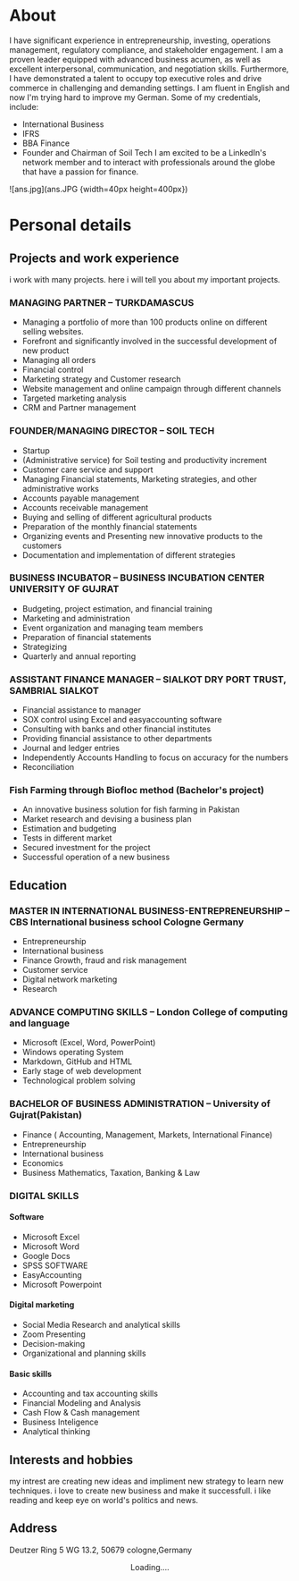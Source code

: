 # About
I have significant experience in entrepreneurship, investing, operations management, regulatory compliance, and stakeholder engagement. I am a proven leader equipped with advanced business acumen, as well as excellent interpersonal, communication, and negotiation skills. Furthermore, I have demonstrated a talent to occupy top executive roles and drive commerce in challenging and demanding settings. I am fluent in English and now I'm trying hard to improve my German. Some of my credentials, include:
- International Business
- IFRS
- BBA Finance
- Founder and Chairman of Soil Tech
I am excited to be a LinkedIn's network member and to interact with professionals around the globe that have a passion for finance.

![ans.jpg](ans.JPG {width=40px height=400px}) 

# Personal details

## Projects and work experience 
i work with many projects. here i will tell you about my important projects. 
### MANAGING PARTNER – TURKDAMASCUS
* Managing a portfolio of more than 100 products online on different selling websites.
* Forefront and significantly involved in the successful development of new product
* Managing all orders
* Financial control
* Marketing strategy and Customer research
* Website management and online campaign through different channels
* Targeted marketing analysis
* CRM and Partner management
### FOUNDER/MANAGING DIRECTOR – SOIL TECH
* Startup
* (Administrative service) for Soil testing and productivity increment
* Customer care service and support
* Managing Financial statements, Marketing strategies, and other administrative works
* Accounts payable management
* Accounts receivable management
* Buying and selling of different agricultural products
* Preparation of the monthly financial statements
* Organizing events and Presenting new innovative products to the customers
* Documentation and implementation of different strategies
### BUSINESS INCUBATOR – BUSINESS INCUBATION CENTER UNIVERSITY OF GUJRAT
* Budgeting, project estimation, and financial training
* Marketing and administration
* Event organization and managing team members
* Preparation of financial statements
* Strategizing
* Quarterly and annual reporting
### ASSISTANT FINANCE MANAGER – SIALKOT DRY PORT TRUST, SAMBRIAL SIALKOT
* Financial assistance to manager
* SOX control using Excel and easyaccounting software
* Consulting with banks and other financial institutes
* Providing financial assistance to other departments
* Journal and ledger entries
* Independently Accounts Handling to focus on accuracy for the numbers
* Reconciliation
### Fish Farming through Biofloc method (Bachelor's project)
* An innovative business solution for fish farming in Pakistan
* Market research and devising a business plan
* Estimation and budgeting
* Tests in different market
* Secured investment for the project
* Successful operation of a new business
## Education

### MASTER IN INTERNATIONAL BUSINESS-ENTREPRENEURSHIP – CBS International business school Cologne Germany

* Entrepreneurship
* International business
* Finance Growth, fraud and risk management
* Customer service
* Digital network marketing
* Research
### ADVANCE COMPUTING SKILLS – London College of computing and language
* Microsoft (Excel, Word, PowerPoint)
* Windows operating System
* Markdown, GitHub and HTML
* Early stage of web development
* Technological problem solving
### BACHELOR OF BUSINESS ADMINISTRATION – University of Gujrat(Pakistan)
* Finance ( Accounting, Management, Markets, International Finance)
* Entrepreneurship
* International business
* Economics
* Business Mathematics, Taxation, Banking & Law
### DIGITAL SKILLS
#### Software
* Microsoft Excel 
* Microsoft Word 
* Google Docs 
* SPSS SOFTWARE        
* EasyAccounting 
* Microsoft Powerpoint
#### Digital marketing
* Social Media Research and analytical skills 
* Zoom Presenting        
* Decision-making 
* Organizational and planning skills
#### Basic skills
* Accounting and tax accounting skills 
* Financial Modeling and Analysis 
* Cash Flow & Cash management 
* Business Inteligence           
* Analytical thinking
## Interests and hobbies
my intrest are creating new ideas and impliment new strategy to learn new techniques. i love to create new business and make it successfull. 
i like reading and keep eye on world's politics and news.
## Address 
Deutzer Ring 5 WG 13.2, 50679 cologne,Germany
<center>Loading....</center>
